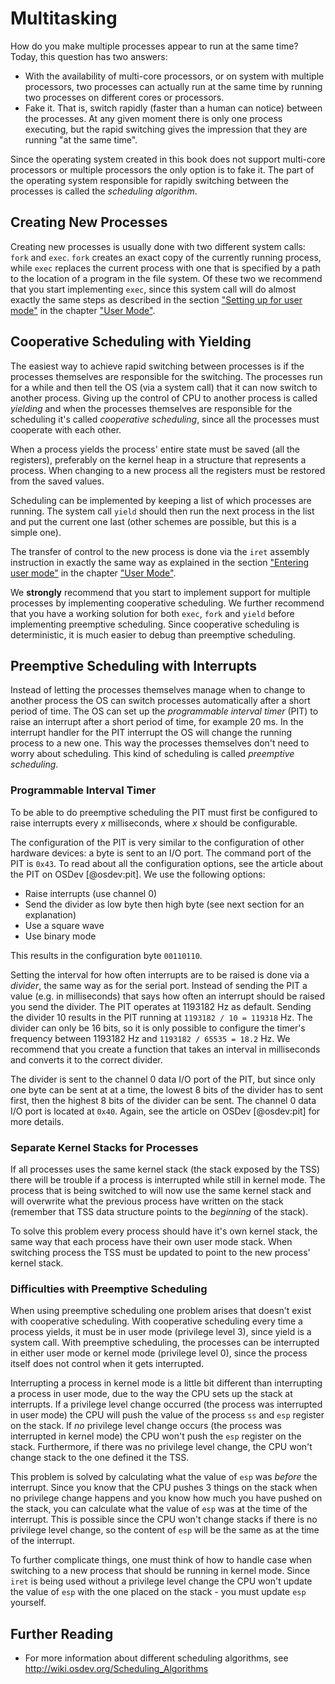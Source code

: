 # Multitasking
How do you make multiple processes appear to run at the same time? Today, this
question has two answers:

- With the availability of multi-core processors, or on system with multiple
  processors, two processes can actually run at the same time by running two
  processes on different cores or processors.
- Fake it. That is, switch rapidly (faster than a human can notice) between the
  processes. At any given moment there is only one process executing, but the
  rapid switching gives the impression that they are running "at the same
  time".

Since the operating system created in this book does not support multi-core
processors or multiple processors the only option is to fake it. The part of
the operating system responsible for rapidly switching between the processes is
called the _scheduling algorithm_.

## Creating New Processes
Creating new processes is usually done with two different system calls: `fork`
and `exec`. `fork` creates an exact copy of the currently running process,
while `exec` replaces the current process with one that is specified by a
path to the location of a program in the file system. Of these two we recommend
that you start implementing `exec`, since this system call will do almost
exactly the same steps as described in the section ["Setting up for user
mode"](#setting-up-for-user-mode) in the chapter ["User Mode"](#user-mode).

## Cooperative Scheduling with Yielding
The easiest way to achieve rapid switching between processes is if the
processes themselves are responsible for the switching. The processes
run for a while and then tell the OS (via a system call) that it can now switch
to another process. Giving up the control of CPU to another process is called
_yielding_ and when the processes themselves are responsible for the
scheduling it's called _cooperative scheduling_, since all the processes must
cooperate with each other.

When a process yields the process' entire state must be saved (all the
registers), preferably on the kernel heap in a structure that represents a
process. When changing to a new process all the registers must be restored from
the saved values.

Scheduling can be implemented by keeping a list of which processes are
running. The system call `yield` should then run the next process in the list
and put the current one last (other schemes are possible, but this is a simple
one).

The transfer of control to the new process is done via the `iret` assembly
instruction in exactly the same way as explained in the section ["Entering user
mode"](#entering-user-mode) in the chapter ["User Mode"](#user-mode).

We __strongly__ recommend that you start to implement support for multiple
processes by implementing cooperative scheduling. We further recommend that you
have a working solution for both `exec`, `fork` and `yield` before implementing
preemptive scheduling. Since cooperative scheduling is deterministic, it is
much easier to debug than preemptive scheduling.

## Preemptive Scheduling with Interrupts
Instead of letting the processes themselves manage when to change to another
process the OS can switch processes automatically after a short period of time.
The OS can set up the _programmable interval timer_ (PIT) to raise an interrupt
after a short period of time, for example 20 ms. In the interrupt handler for
the PIT interrupt the OS will change the running process to a new one. This
way the processes themselves don't need to worry about scheduling. This kind
of scheduling is called _preemptive scheduling_.

### Programmable Interval Timer
To be able to do preemptive scheduling the PIT must first be configured to
raise interrupts every _x_ milliseconds, where _x_ should be configurable.

The configuration of the PIT is very similar to the configuration of other
hardware devices: a byte is sent to an I/O port. The command port of the PIT
is `0x43`. To read about all the configuration options, see the article about
the PIT on OSDev [@osdev:pit]. We use the following options:

- Raise interrupts (use channel 0)
- Send the divider as low byte then high byte (see next section for an
  explanation)
- Use a square wave
- Use binary mode

This results in the configuration byte `00110110`.

Setting the interval for how often interrupts are to be raised is done via a
_divider_, the same way as for the serial port. Instead of sending the PIT a
value (e.g. in milliseconds) that says how often an interrupt should be raised
you send the divider. The PIT operates at 1193182 Hz as default. Sending the
divider 10 results in the PIT running at `1193182 / 10 = 119318` Hz. The
divider can only be 16 bits, so it is only possible to configure the timer's
frequency between 1193182 Hz and `1193182 / 65535 = 18.2` Hz. We recommend that
you create a function that takes an interval in milliseconds and converts it to
the correct divider.

The divider is sent to the channel 0 data I/O port of the PIT, but since only
one byte can be sent at at a time, the lowest 8 bits of the divider has to sent
first, then the highest 8 bits of the divider can be sent. The channel 0 data
I/O port is located at `0x40`. Again, see the article on OSDev [@osdev:pit] for
more details.

### Separate Kernel Stacks for Processes
If all processes uses the same kernel stack (the stack exposed by the TSS)
there will be trouble if a process is interrupted while still in kernel mode.
The process that is being switched to will now use the same kernel stack and
will overwrite what the previous process have written on the stack (remember
that TSS data structure points to the _beginning_ of the stack).

To solve this problem every process should have it's own kernel stack, the
same way that each process have their own user mode stack. When switching
process the TSS must be updated to point to the new process' kernel stack.

### Difficulties with Preemptive Scheduling
When using preemptive scheduling one problem arises that doesn't exist with
cooperative scheduling. With cooperative scheduling every time a process
yields, it must be in user mode (privilege level 3), since yield is a system
call. With preemptive scheduling, the processes can be interrupted in either
user mode or kernel mode (privilege level 0), since the process itself does not 
control when it gets interrupted.

Interrupting a process in kernel mode is a little bit different than
interrupting a process in user mode, due to the way the CPU sets up the stack
at interrupts. If a privilege level change occurred (the process was interrupted
in user mode) the CPU will push the value of the process `ss` and `esp`
register on the stack. If _no_ privilege level change occurs (the process was
interrupted in kernel mode) the CPU won't push the `esp` register on the
stack. Furthermore, if there was no privilege level change, the CPU won't change
stack to the one defined it the TSS.

This problem is solved by calculating what the value of `esp` was _before_
the interrupt. Since you know that the CPU pushes 3 things on the stack when no
privilege change happens and you know how much you have pushed on the stack,
you can calculate what the value of `esp` was at the time of the interrupt.
This is possible since the CPU won't change stacks if there is no privilege
level change, so the content of `esp` will be the same as at the time of the
interrupt.

To further complicate things, one must think of how to handle case when
switching to a new process that should be running in kernel mode. Since `iret`
is being used without a privilege level change the CPU won't update the value
of `esp` with the one placed on the stack - you must update `esp` yourself.

## Further Reading
- For more information about different scheduling algorithms, see
  <http://wiki.osdev.org/Scheduling_Algorithms>
